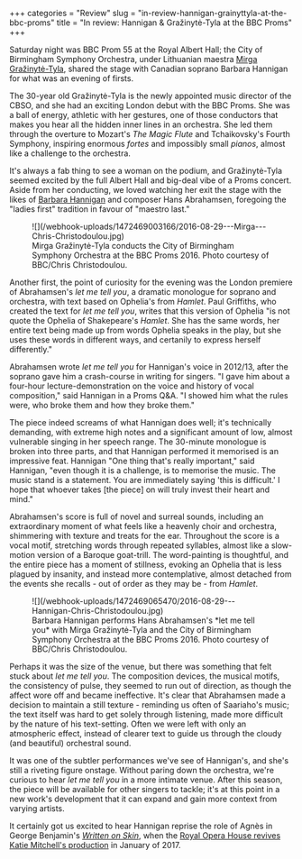 +++
categories = "Review"
slug = "in-review-hannigan-grainyttyla-at-the-bbc-proms"
title = "In review: Hannigan &amp; Gražinytė-Tyla at the BBC Proms"
+++

Saturday night was BBC Prom 55 at the Royal Albert Hall; the City of Birmingham Symphony Orchestra, under Lithuanian maestra [Mirga Gražinytė-Tyla](http://www.classicfm.com/artists/mirga-grazinyte-tyla/news/cbso-new-conductor-music-director/#9utRVBAuFB2coXl1.97), shared the stage with Canadian soprano Barbara Hannigan for what was an evening of firsts.

The 30-year old Gražinytė-Tyla is the newly appointed music director of the CBSO, and she had an exciting London debut with the BBC Proms. She was a ball of energy, athletic with her gestures, one of those conductors that makes you hear all the hidden inner lines in an orchestra. She led them through the overture to Mozart's *The Magic Flute* and Tchaikovsky's Fourth Symphony, inspiring enormous *fortes* and impossibly small *pianos*, almost like a challenge to the orchestra.

It's always a fab thing to see a woman on the podium, and Gražinytė-Tyla seemed excited by the full Albert Hall and big-deal vibe of a Proms concert. Aside from her conducting, we loved watching her exit the stage with the likes of [Barbara Hannigan](/scene/people/barbara-hannigan/) and composer Hans Abrahamsen, foregoing the "ladies first" tradition in favour of "maestro last."

<figure data-type="image">
![](/webhook-uploads/1472469003166/2016-08-29---Mirga---Chris-Christodoulou.jpg)<figcaption>Mirga Gražinytė-Tyla conducts the City of Birmingham Symphony Orchestra at the BBC Proms 2016. Photo courtesy of BBC/Chris Christodoulou.</figcaption>
</figure>

Another first, the point of curiosity for the evening was the London premiere of Abrahamsen's *let me tell you*, a dramatic monologue for soprano and orchestra, with text based on Ophelia's from *Hamlet*. Paul Griffiths, who created the text for *let me tell you*, writes that this version of Ophelia "is not quote the Ophelia of Shakepeare's *Hamlet*. She has the same words, her entire text being made up from words Ophelia speaks in the play, but she uses these words in different ways, and certanily to express herself differently."

Abrahamsen wrote *let me tell you* for Hannigan's voice in 2012/13, after the soprano gave him a crash-course in writing for singers. "I gave him about a four-hour lecture-demonstration on the voice and history of vocal composition," said Hannigan in a Proms Q&A. "I showed him what the rules were, who broke them and how they broke them." 

The piece indeed screams of what Hannigan does well; it's technically demanding, with extreme high notes and a significant amount of low, almost vulnerable singing in her speech range. The 30-minute monologue is broken into three parts, and that Hannigan performed it memorised is an impressive feat. Hannigan  "One thing that's really important," said Hannigan, "even though it is a challenge, is to memorise the music. The music stand is a statement. You are immediately saying 'this is difficult.' I hope that whoever takes [the piece] on will truly invest their heart and mind."

Abrahamsen's score is full of novel and surreal sounds, including an extraordinary moment of what feels like a heavenly choir and orchestra, shimmering with texture and treats for the ear. Throughout the score is a vocal motif, stretching words through repeated syllables, almost like a slow-motion version of a Baroque goat-trill. The word-painting is thoughtful, and the entire piece has a moment of stillness, evoking an Ophelia that is less plagued by insanity, and instead more contemplative, almost detached from the events she recalls - out of order as they may be - from *Hamlet*.

<figure data-type="image">
![](/webhook-uploads/1472469065470/2016-08-29---Hannigan-Chris-Christodoulou.jpg)<figcaption>Barbara Hannigan performs Hans Abrahamsen's *let me tell you* with Mirga Gražinytė-Tyla and the City of Birmingham Symphony Orchestra at the BBC Proms 2016. Photo courtesy of BBC/Chris Christodoulou.</figcaption>
</figure>

Perhaps it was the size of the venue, but there was something that felt stuck about *let me tell you*. The composition devices, the musical motifs, the consistency of pulse, they seemed to run out of direction, as though the affect wore off and became ineffective. It's clear that Abrahamsen made a decision to maintain a still texture - reminding us often of Saariaho's music; the text itself was hard to get solely through listening, made more difficult by the nature of his text-setting. Often we were left with only an atmospheric effect, instead of clearer text to guide us through the cloudy (and beautiful) orchestral sound.

It was one of the subtler performances we've see of Hannigan's, and she's still a riveting figure onstage. Without paring down the orchestra, we're curious to hear *let me tell you* in a more intimate venue. After this season, the piece will be available for other singers to tackle; it's at this point in a new work's development that it can expand and gain more context from varying artists.

It certainly got us excited to hear Hannigan reprise the role of Agnès in George Benjamin's [*Written on Skin*](/still-stunning-written-on-skin/), when the [Royal Opera House revives Katie Mitchell's production](http://www.roh.org.uk/productions/written-on-skin-by-katie-mitchell) in January of 2017.

